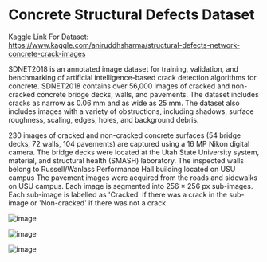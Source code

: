 # Concrete Structural Defects Dataset

Kaggle Link  For Dataset: https://www.kaggle.com/aniruddhsharma/structural-defects-network-concrete-crack-images 

SDNET2018 is an annotated image dataset for training, validation, and benchmarking of artificial intelligence-based crack detection algorithms for concrete. SDNET2018 contains over 56,000 images of cracked and non-cracked concrete bridge decks, walls, and pavements. The dataset includes cracks as narrow as 0.06 mm and as wide as 25 mm. The dataset also includes images with a variety of obstructions, including shadows, surface roughness, scaling, edges, holes, and background debris.

230 images of cracked and non-cracked concrete surfaces (54 bridge decks, 72 walls, 104 pavements) are captured using a 16 MP Nikon digital camera. The bridge decks were located at the Utah State University system, material, and structural health (SMASH) laboratory. The inspected walls belong to Russell/Wanlass Performance Hall building located on USU campus The pavement images were acquired from the roads and sidewalks on USU campus. Each image is segmented into 256 × 256 px sub-images. Each sub-image is labelled as 'Cracked' if there was a crack in the sub-image or 'Non-cracked' if there was not a crack.







![image](https://user-images.githubusercontent.com/31736193/130117983-0b271e44-1536-4059-89ab-16d8943b3e81.png)








![image](https://user-images.githubusercontent.com/31736193/130118097-e607ccd9-611d-4132-bd64-2e3ef94e5169.png)










![image](https://user-images.githubusercontent.com/31736193/130118166-214108c9-c173-4a0c-a889-249ddee6d20c.png)








